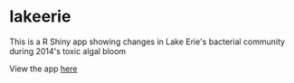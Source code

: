 # lakeerie
This is a R Shiny app showing changes in Lake Erie's bacterial community during 2014's toxic algal bloom

View the app [here]("https://michberr.shinyapps.io/LakeErie")

